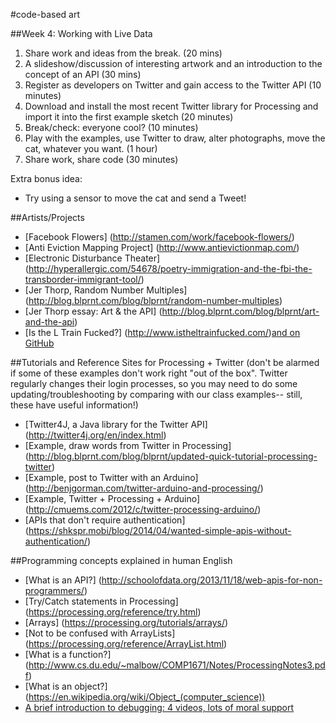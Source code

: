 #code-based art

##Week 4: Working with Live Data

1. Share work and ideas from the break. (20 mins)
2. A slideshow/discussion of interesting artwork and an introduction to the concept of an API (30 mins)
3. Register as developers on Twitter and gain access to the Twitter API (10 minutes)
4. Download and install the most recent Twitter library for Processing and import it into the first example sketch (20 minutes)
5. Break/check: everyone cool? (10 minutes)
7. Play with the examples, use Twitter to draw, alter photographs, move the cat, whatever you want. (1 hour)
8. Share work, share code (30 minutes)

Extra bonus idea:
* Try using a sensor to move the cat and send a Tweet! 

##Artists/Projects
* [Facebook Flowers] (http://stamen.com/work/facebook-flowers/)
* [Anti Eviction Mapping Project] (http://www.antievictionmap.com/)
* [Electronic Disturbance Theater] (http://hyperallergic.com/54678/poetry-immigration-and-the-fbi-the-transborder-immigrant-tool/)
* [Jer Thorp, Random Number Multiples] (http://blog.blprnt.com/blog/blprnt/random-number-multiples)
* [Jer Thorp essay: Art & the API] (http://blog.blprnt.com/blog/blprnt/art-and-the-api)
* [Is the L Train Fucked?] (http://www.istheltrainfucked.com/)[and on GitHub](https://github.com/jgv/is-the-L-train-fucked)


##Tutorials and Reference Sites for Processing + Twitter
(don't be alarmed if some of these examples don't work right "out of the box". Twitter regularly changes their login processes, so you may need to do some updating/troubleshooting by comparing with our class examples-- still, these have useful information!)
* [Twitter4J, a Java library for the Twitter API] (http://twitter4j.org/en/index.html)
* [Example, draw words from Twitter in Processing] (http://blog.blprnt.com/blog/blprnt/updated-quick-tutorial-processing-twitter)
* [Example, post to Twitter with an Arduino] (http://benjgorman.com/twitter-arduino-and-processing/)
* [Example, Twitter + Processing + Arduino] (http://cmuems.com/2012/c/twitter-processing-arduino/)
* [APIs that don't require authentication] (https://shkspr.mobi/blog/2014/04/wanted-simple-apis-without-authentication/)


##Programming concepts explained in human English
* [What is an API?] (http://schoolofdata.org/2013/11/18/web-apis-for-non-programmers/)
* [Try/Catch statements in Processing] (https://processing.org/reference/try.html)
* [Arrays] (https://processing.org/tutorials/arrays/)
* [Not to be confused with ArrayLists] (https://processing.org/reference/ArrayList.html)
* [What is a function?] (http://www.cs.du.edu/~malbow/COMP1671/Notes/ProcessingNotes3.pdf)
* [What is an object?] (https://en.wikipedia.org/wiki/Object_(computer_science))
* [A brief introduction to debugging: 4 videos, lots of moral support](https://vimeo.com/itpred/videos/search:debugging/sort:date)
